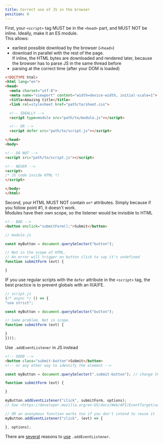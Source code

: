 ```yaml
---
title: Correct use of JS in the browser
position: 0
---
```


First, your `<script>` tag MUST be in the `<head>` part, and MUST NOT be inline. Ideally, make it an ES module.  
This allows:
- earliest possible download by the browser (`<head>`)
- download in parallel with the rest of the page.  
  If inline, the HTML bytes are downloaded and rendered later, because the browser has to parse JS in the same thread before
- parsing at the correct time (after your DOM is loaded)

```html
<!DOCTYPE html>
<html lang="en">
<head>
  <meta charset="utf-8">
  <meta name="viewport" content="width=device-width, initial-scale=1">
  <title>Amazing title</title>
  <link rel=stylesheet href="path/to/sheet.css">

  <!-- IDEALLY -->
  <script type=module src="path/to/module.js"></script>

  <!-- OR -->
  <script defer src="path/to/script.js"></script>

</head>
<body>

<!-- DO NOT -->
<script src="path/to/script.js"></script>

<!-- NEVER -->
<script>
/* JS code inside HTML */
</script>

</body>
</html>
```

Second, your HTML MUST NOT contain `on*` attributes. Simply because if you follow point #1, it doesn't work.  
Modules have their own scope, so the listener would be invisible to HTML

```html
<!-- BAD -->
<button onclick="submitForm();">Submit</button>
```
```js
// module.js

const myButton = document.querySelector("button");

// Not in the scope of HTML.
// An error will trigger on button click to say it's undefined
function submitForm (evt) {

}
```
IF you use regular scripts with the `defer` attribute in the `<script>` tag, the best practice is to prevent globals with an II(A)FE.
```js
// script.js
(/* async */ () => {
"use strict";

const myButton = document.querySelector("button");

// Same problem. Not in scope.
function submitForm (evt) {

}
})();
```
Use `.addEventListener` in JS instead
```html
<!-- GOOD -->
<button class="submit-button">Submit</button>
<!-- or any other way to identify the element -->
```
```js
const myButton = document.querySelector(".submit-button"); // change the selector accordingly

function submitForm (evt) {

}

myButton.addEventListener("click", submitForm, options);
// See <https://developer.mozilla.org/en-US/docs/Web/API/EventTarget/addEventListener#parameters> for the `options` argument

// OR an anonymous function works too if you don't intend to reuse it
myButton.addEventListener("click", (evt) => {

}, options);
```
There are [several](<https://developer.mozilla.org/en-US/docs/Web/API/EventTarget/addEventListener#why_use_addeventlistener>) reasons to [use](<https://javascript.info/introduction-browser-events#addeventlistener>) `.addEventListener`.
